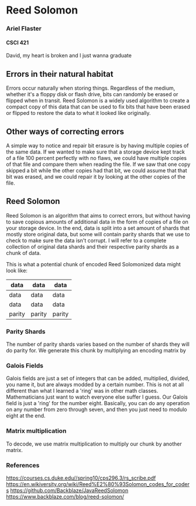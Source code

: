 # Reed Solomon
### Ariel Flaster 
#### CSCI 421
David, my heart is broken and I just wanna graduate

## Errors in their natural habitat

Errors occur naturally when storing things. Regardless of the medium, whether it's a floppy disk or flash drive, bits can randomly be erased or 
flipped when in transit. Reed Solomon is a widely used algorithm to create a compact copy of this data that can be used to fix bits that have 
been erased or flipped to restore the data to what it looked like originally.


## Other ways of correcting errors

A simple way to notice and repair bit erasure is by having multiple copies of the same data. If we wanted to make sure that a storage device kept 
track of a file 100 percent perfectly with no flaws, we could have multiple copies of that file and compare them when reading the file. If we saw 
that one copy skipped a bit while the other copies had that bit, we could assume that that bit was erased, and we could repair it by looking at the
other copies of the file. 


## Reed Solomon

Reed Solomon is an algorithm that aims to correct errors, but without having to save copious amounts of additional data in the form of copies of a 
file on your storage device. In the end, data is split into a set amount of shards that mostly store original data, but some will contain parity 
shards that we use to check to make sure the data isn't corrupt.  I will refer to a complete collection of original data shards and their respective
parity shards as a chunk of data. 

This is what a potential chunk of encoded Reed Solomonized data might look like:

| data | data | data |
|--|--|--|
| data | data | data |
| data | data | data |
| parity | parity | parity |

### Parity Shards

The number of parity shards varies based on the number of shards they will do parity for. We generate this chunk by multiplying an encoding matrix
by 

### Galois Fields

Galois fields are just a set of integers that can be added, multiplied, divided, you name it, but are always modded by a certain number. This is not
at all different than what I learned a 'ring' was in other math classes. Mathematicians just want to watch everyone else suffer I guess. Our Galois
field is just a 'ring' for the number eight. Basically, you can do any operation on any number from zero through seven, and then you just need to 
modulo eight at the end.

### Matrix multiplication

To decode, we use matrix multiplication to multiply our chunk by another matrix. 


### References
https://courses.cs.duke.edu//spring10/cps296.3/rs_scribe.pdf
https://en.wikiversity.org/wiki/Reed%E2%80%93Solomon_codes_for_coders
https://github.com/Backblaze/JavaReedSolomon
https://www.backblaze.com/blog/reed-solomon/


